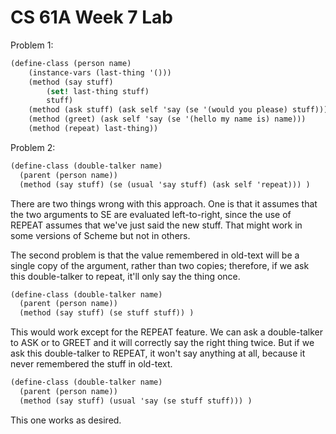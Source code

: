 # CS 61A Week 7 Lab

Problem 1:

```scheme
(define-class (person name)
    (instance-vars (last-thing '()))
    (method (say stuff)
        (set! last-thing stuff)
        stuff)
    (method (ask stuff) (ask self 'say (se '(would you please) stuff)))
    (method (greet) (ask self 'say (se '(hello my name is) name)))
    (method (repeat) last-thing))
```

Problem 2:

```scheme
(define-class (double-talker name)
  (parent (person name))
  (method (say stuff) (se (usual 'say stuff) (ask self 'repeat))) )
```

There are two things wrong with this approach. One is that it assumes that the two arguments to SE are evaluated left-to-right, since the use of REPEAT assumes that we've just said the new stuff. That might work in some versions of Scheme but not in others.

The second problem is that the value remembered in old-text will be a single copy of the argument, rather than two copies; therefore, if we ask this double-talker to repeat, it'll only say the thing once.

```scheme
(define-class (double-talker name)
  (parent (person name))
  (method (say stuff) (se stuff stuff)) )
```

This would work except for the REPEAT feature. We can ask a double-talker to ASK or to GREET and it will correctly say the right thing twice. But if we ask this double-talker to REPEAT, it won't say anything at all, because it never remembered the stuff in old-text.

```scheme
(define-class (double-talker name)
  (parent (person name))
  (method (say stuff) (usual 'say (se stuff stuff))) )
```

This one works as desired.
